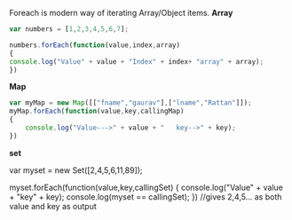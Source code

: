 Foreach is modern way of iterating Array/Object items.
**Array**
```javascript
var numbers = [1,2,3,4,5,6,7];

numbers.forEach(function(value,index,array)
{
console.log("Value" + value + "Index" + index+ "array" + array);
})
```
**Map**
```javascript
var myMap = new Map([["fname","gaurav"],["lname","Rattan"]]);
myMap.forEach(function(value,key,callingMap)
{
    console.log("Value--->" + value + "   key-->" + key);
})
```
**set**

var myset = new Set([2,4,5,6,11,89]);

myset.forEach(function(value,key,callingSet)
{
    console.log("Value" + value + "key" + key);
    console.log(myset == callingSet);
})
//gives 2,4,5... as both value and key as output
